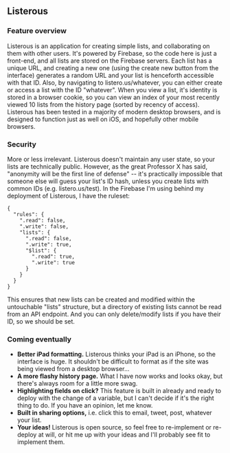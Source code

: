 ## Listerous ##

### Feature overview ###

Listerous is an application for creating simple lists, and collaborating on them with other users. It's powered by Firebase, so the code here is just a front-end, and all lists are stored on the Firebase servers. Each list has a unique URL, and creating a new one (using the create new button from the interface) generates a random URL and your list is henceforth accessible with that ID. Also, by navigating to listero.us/whatever, you can either create or access a list with the ID "whatever". When you view a list, it's identity is stored in a browser cookie, so you can view an index of your most recently viewed 10 lists from the history page (sorted by recency of access). Listerous has been tested in a majority of modern desktop browsers, and is designed to function just as well on iOS, and hopefully other mobile browsers.

### Security ###

More or less irrelevant. Listerous doesn't maintain any user state, so your lists are technically public. However, as the great Professor X has said, "anonymity will be the first line of defense" -- it's practically impossible that someone else will guess your list's ID hash, unless you create lists with common IDs (e.g. listero.us/test). In the Firebase I'm using behind my deployment of Listerous, I have the ruleset:

```
{
  "rules": {
    ".read": false,
    ".write": false,
    "lists": {
      ".read": false,
      ".write": true,
      "$list": {
        ".read": true,
        ".write": true
      }
    }
  }
}
```

This ensures that new lists can be created and modified within the untouchable "lists" structure, but a directory of existing lists cannot be read from an API endpoint. And you can only delete/modify lists if you have their ID, so we should be set.

### Coming eventually ###

*   __Better iPad formatting.__ Listerous thinks your iPad is an iPhone, so the interface is huge. It shouldn't be difficult to format as if the site was being viewed from a desktop browser...
*   __A more flashy history page.__ What I have now works and looks okay, but there's always room for a little more swag.
*   __Highlighting fields on click?__ This feature is built in already and ready to deploy with the change of a variable, but I can't decide if it's the right thing to do. If you have an opinion, let me know.
*   __Built in sharing options,__ i.e. click this to email, tweet, post, whatever your list.
*   __Your ideas!__ Listerous is open source, so feel free to re-implement or re-deploy at will, or hit me up with your ideas and I'll probably see fit to implement them.